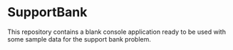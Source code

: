 # SupportBank

This repository contains a blank console application ready to be used with some sample data for the support bank problem.
